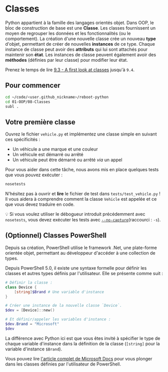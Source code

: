 # Classes

Python appartient à la famille des langages orientés objet. Dans OOP, le bloc de construction de base est une **Classe**. Les classes fournissent un moyen de regrouper les données et les fonctionnalités (ou le comportement). La création d'une nouvelle classe crée un nouveau **type** d'objet, permettant de créer de nouvelles **instances** de ce type. Chaque instance de classe peut avoir des **attributs** qui lui sont attachés pour maintenir son **état**. Les instances de classe peuvent également avoir des **méthodes** (définies par leur classe) pour modifier leur état.


Prenez le temps de lire [9.3 - A first look at classes](https://docs.python.org/3/tutorial/classes.html#a-first-look-at-classes) jusqu'à `9.4`.

## Pour commencer

```bash
cd ~/code/<user.github_nickname>/reboot-python
cd 01-OOP/08-Classes
subl .
```

## Votre première classe

Ouvrez le fichier `vehicle.py` et implémentez une classe simple en suivant ces spécificités :

- Un véhicule a une marque et une couleur
- Un véhicule est démarré ou arrêté
- Un véhicule peut être démarré ou arrêté _via_ un appel

Pour vous aider dans cette tâche, nous avons mis en place quelques tests que vous pouvez exécuter :

```bash
nosetests
```

N'hésitez pas à ouvrir et **lire** le fichier de test dans `tests/test_vehicle.py` !
Il vous aidera à comprendre comment la classe `Vehicle` est appelée et ce que vous devez traduire en code.

💡 Si vous voulez utiliser le débogueur introduit précédemment avec `nosetests`, vous devez exécuter les tests avec [`--no-capture`](http://nose.readthedocs.io/en/latest/man.html#cmdoption-s)(raccourci : `-s`).

## (Optionnel) Classes PowerShell

Depuis sa création, PowerShell utilise le framework .Net, une plate-forme orientée objet, permettant au développeur d'accéder à une collection de types.

Depuis PowerShell 5.0, il existe une syntaxe formelle pour définir les classes et autres types définis par l'utilisateur. Elle se présente comme suit :

```powershell
# Définir la classe :
class Device {
    [string]$Brand # Une variable d'instance
}

# Créer une instance de la nouvelle classe `Device`.
$dev = [Device]::new()

# Et définir/appeler les variables d'instance :
$dev.Brand = "Microsoft"
$dev
```

La différence avec Python ici est que vous êtes invité à spécifier le type de chaque variable d'instance dans la définition de la classe (`[string]` pour la variable d'instance `$Brand`).

Vous pouvez lire [l'article complet de Microsoft Docs](https://docs.microsoft.com/powershell/module/microsoft.powershell.core/about/about_classes) pour vous plonger dans les classes définies par l'utilisateur de PowerShell.
